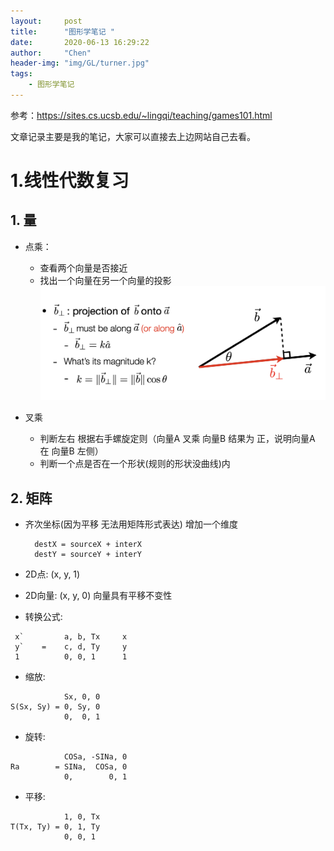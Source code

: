 ```yaml
---
layout:     post
title:      "图形学笔记 "
date:       2020-06-13 16:29:22
author:     "Chen"
header-img: "img/GL/turner.jpg"
tags:
    - 图形学笔记
---
```


参考：https://sites.cs.ucsb.edu/~lingqi/teaching/games101.html

文章记录主要是我的笔记，大家可以直接去上边网站自己去看。

# 1.线性代数复习

## 1. 量
- 点乘：
	
	- 查看两个向量是否接近
	- 找出一个向量在另一个向量的投影
  	![IMG](/img/GL/01_投影.png)

- 叉乘
	
	- 判断左右
		根据右手螺旋定则（向量A 叉乘 向量B 结果为 正，说明向量A 在 向量B 左侧）
	- 判断一个点是否在一个形状(规则的形状没曲线)内


## 2. 矩阵
	
- 齐次坐标(因为平移 无法用矩阵形式表达) 增加一个维度

		destX = sourceX + interX
		destY = sourceY + interY
- 2D点: (x, y, 1)
- 2D向量: (x, y, 0) 向量具有平移不变性

- 转换公式:

```
 x`         a, b, Tx     x
 y`    =    c, d, Ty     y
 1          0, 0, 1      1

```

- 缩放:

```
			Sx, 0, 0
S(Sx, Sy) = 0, Sy, 0
			0,  0, 1
```

- 旋转:

```
			COSa, -SINa, 0
Ra        = SINa,  COSa, 0
			0,  	  0, 1
```

- 平移:

```
			1, 0, Tx
T(Tx, Ty) = 0, 1, Ty
			0, 0, 1
```


